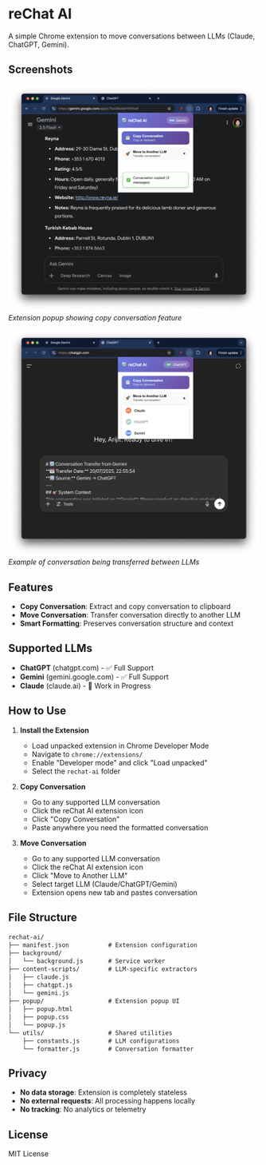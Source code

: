 # reChat AI

A simple Chrome extension to move conversations between LLMs (Claude, ChatGPT, Gemini).

## Screenshots

![reChat AI Extension](./screenshots/copy-conversation.png)
*Extension popup showing copy conversation feature*

![Conversation Transfer](./screenshots/conversation-transfer.png)
*Example of conversation being transferred between LLMs*

## Features

- **Copy Conversation**: Extract and copy conversation to clipboard
- **Move Conversation**: Transfer conversation directly to another LLM
- **Smart Formatting**: Preserves conversation structure and context

## Supported LLMs

- **ChatGPT** (chatgpt.com) - ✅ Full Support
- **Gemini** (gemini.google.com) - ✅ Full Support  
- **Claude** (claude.ai) - 🚧 Work in Progress

## How to Use

1. **Install the Extension**
   - Load unpacked extension in Chrome Developer Mode
   - Navigate to `chrome://extensions/`
   - Enable "Developer mode" and click "Load unpacked"
   - Select the `rechat-ai` folder

2. **Copy Conversation**
   - Go to any supported LLM conversation
   - Click the reChat AI extension icon
   - Click "Copy Conversation"
   - Paste anywhere you need the formatted conversation

3. **Move Conversation**
   - Go to any supported LLM conversation
   - Click the reChat AI extension icon
   - Click "Move to Another LLM"
   - Select target LLM (Claude/ChatGPT/Gemini)
   - Extension opens new tab and pastes conversation

## File Structure

```
rechat-ai/
├── manifest.json           # Extension configuration
├── background/
│   └── background.js       # Service worker
├── content-scripts/        # LLM-specific extractors
│   ├── claude.js
│   ├── chatgpt.js
│   └── gemini.js
├── popup/                  # Extension popup UI
│   ├── popup.html
│   ├── popup.css
│   └── popup.js
└── utils/                  # Shared utilities
    ├── constants.js        # LLM configurations
    └── formatter.js        # Conversation formatter
```

## Privacy

- **No data storage**: Extension is completely stateless
- **No external requests**: All processing happens locally
- **No tracking**: No analytics or telemetry

## License

MIT License
